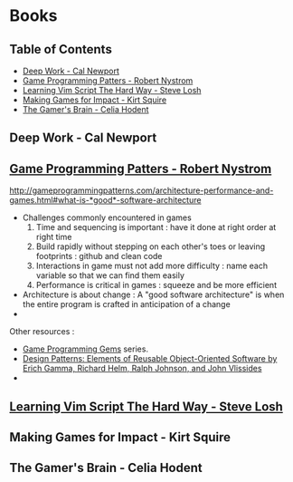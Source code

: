 # Books

## Table of Contents
<!-- vim-markdown-toc GFM -->

* [Deep Work - Cal Newport](#deep-work---cal-newport)
* [Game Programming Patters - Robert Nystrom](#game-programming-patters---robert-nystrom)
* [Learning Vim Script The Hard Way - Steve Losh](#learning-vim-script-the-hard-way---steve-losh)
* [Making Games for Impact - Kirt Squire](#making-games-for-impact---kirt-squire)
* [The Gamer's Brain - Celia Hodent](#the-gamers-brain---celia-hodent)

<!-- vim-markdown-toc -->

## Deep Work - Cal Newport

## [Game Programming Patters - Robert Nystrom](http://gameprogrammingpatterns.com/contents.html?link_credit=KennethRioja)

http://gameprogrammingpatterns.com/architecture-performance-and-games.html#what-is-*good*-software-architecture

- Challenges commonly encountered in games
    1. Time and sequencing is important : have it done at right order at right time
    2. Build rapidly without stepping on each other's toes or leaving footprints : github and clean code
    3. Interactions in game must not add more difficulty : name each variable so that we can find them easily
    4. Performance is critical in games : squeeze and be more efficient
- Architecture is about change : A "good software architecture" is when the entire program is crafted in anticipation of a change
- 

Other resources :
- [Game Programming Gems](http://www.satori.org/game-programming-gems/?link_credit=KennethRioja) series.
- [Design Patterns: Elements of Reusable Object-Oriented Software by Erich Gamma, Richard Helm, Ralph Johnson, and John Vlissides](https://www.academia.edu/43687858/Design_Patterns_Elements_of_Reusable_Object_Oriented_Software_by_Erich_Gamma_Richard_Helm_Ralph_Johnson_John_Vlissides?link_credit=KennethRioja)
- 

## [Learning Vim Script The Hard Way - Steve Losh](https://learnvimscriptthehardway.stevelosh.com/?link_credit=KennethRioja)

## Making Games for Impact - Kirt Squire

## The Gamer's Brain - Celia Hodent
